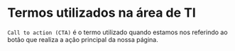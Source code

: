 # Termos utilizados na área de TI

`Call to action (CTA)` é o termo utilizado quando estamos nos referindo ao botão que realiza a ação principal da nossa página.
